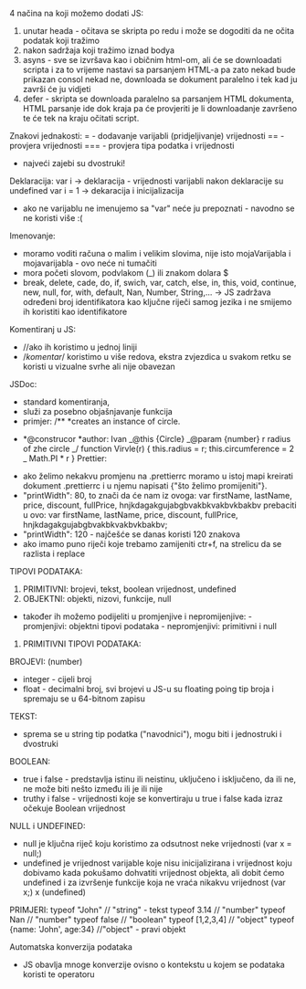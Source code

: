 4 načina na koji možemo dodati JS:

1. unutar heada - očitava se skripta po redu i može se dogoditi da ne očita podatak koji tražimo
2. nakon sadržaja koji tražimo iznad bodya
3. asyns - sve se izvršava kao i običnim html-om, ali će se downloadati scripta i za to vrijeme nastavi sa parsanjem HTML-a pa zato nekad bude prikazan consol nekad ne,
   downloada se dokument paralelno i tek kad ju završi će ju vidjeti
4. defer - skripta se downloada paralelno sa parsanjem HTML dokumenta, HTML parsanje ide dok kraja pa će provjeriti je li downloadanje završeno te će tek na kraju očitati script.

Znakovi jednakosti:
= - dodavanje varijabli (pridjeljivanje) vrijednosti
== - provjera vrijednosti
=== - provjera tipa podatka i vrijednosti

- najveći zajebi su dvostruki!

Deklaracija:
var i -> deklaracija - vrijednosti varijabli nakon deklaracije su undefined
var i = 1 -> dekaracija i inicijalizacija

- ako ne varijablu ne imenujemo sa "var" neće ju prepoznati - navodno se ne koristi više :(

Imenovanje:

- moramo voditi računa o malim i velikim slovima, nije isto mojaVarijabla i mojavarijabla - ovo neće ni tumačiti
- mora početi slovom, podvlakom (\_) ili znakom dolara $
- break, delete, cade, do, if, swich, var, catch, else, in, this, void, continue, new, null, for, with, default, Nan, Number, String,... -> JS zadržava određeni broj identifikatora kao ključne riječi samog jezika i ne smijemo ih koristiti kao identifikatore

Komentiranj u JS:

- //ako ih koristimo u jednoj liniji
- /_komentar_/ koristimo u više redova, ekstra zvjezdica u svakom retku se koristi u vizualne svrhe ali nije obavezan

JSDoc:

- standard komentiranja,
- služi za posebno objašnjavanje funkcija
- primjer:
  /\*\*
  \*creates an instance of circle.

* *@construcor
  *author: Ivan
  _@this {Circle}
  _@param {number} r radius of zhe circle
  _/
  function Virvle(r) {
  this.radius = r;
  this.circumference = 2 _ Math.PI \* r
  }
  Prettier:

- ako želimo nekakvu promjenu na .prettierrc moramo u istoj mapi kreirati dokument .prettierrc i u njemu napisati {"što želimo promijeniti"}.
- "printWidth": 80, to znači da će nam iz ovoga: var firstName, lastName, price, discount, fullPrice, hnjkdagakgujabgbvakbkvakbvkbakbv
  prebaciti u ovo:
  var firstName,
  lastName,
  price,
  discount,
  fullPrice,
  hnjkdagakgujabgbvakbkvakbvkbakbv;
- "printWidth": 120 - najčešće se danas koristi 120 znakova
- ako imamo puno riječi koje trebamo zamijeniti ctr+f, na strelicu da se razlista i replace

TIPOVI PODATAKA:

1. PRIMITIVNI: brojevi, tekst, boolean vrijednost, undefined
2. OBJEKTNI: objekti, nizovi, funkcije, null

- također ih možemo podijeliti u promjenjive i nepromijenjive: - promjenjivi: objektni tipovi podataka - nepromjenjivi: primitivni i null

1. PRIMITIVNI TIPOVI PODATAKA:

BROJEVI: (number)

- integer - cijeli broj
- float - decimalni broj, svi brojevi u JS-u su floating poing tip broja i spremaju se u 64-bitnom zapisu

TEKST:

- sprema se u string tip podatka ("navodnici"), mogu biti i jednostruki i dvostruki

BOOLEAN:

- true i false - predstavlja istinu ili neistinu, uključeno i isključeno, da ili ne, ne može biti nešto između ili je ili nije
- truthy i false - vrijednosti koje se konvertiraju u true i false kada izraz očekuje Boolean vrijednost

NULL i UNDEFINED:

- null je ključna riječ koju koristimo za odsutnost neke vrijednosti (var x = null;)
- undefined je vrijednost varijable koje nisu inicijalizirana i vrijednost koju dobivamo kada pokušamo dohvatiti vrijednost objekta,
  ali dobit ćemo undefined i za izvršenje funkcije koja ne vraća nikakvu vrijednost (var x;) x (undefined)

PRIMJERI:
typeof "John" // "string" - tekst
typeof 3.14 // "number"
typeof Nan // "number"
typeof false // "boolean"
typeof [1,2,3,4] // "object"
typeof {name: 'John', age:34} //"object" - pravi objekt

Automatska konverzija podataka

- JS obavlja mnoge konverzije ovisno o kontekstu u kojem se podataka koristi te operatoru
